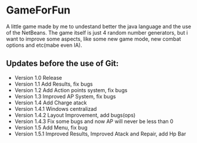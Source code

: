 # GameForFun
 A little game made by me to undestand better the java language and the use of the NetBeans. The game itself is just 4 random number generators, but i want to improve some aspects, like some new game mode, new combat options and etc(mabe even IA).

## Updates **before** the use of Git:
  * Version 1.0 Release
  * Version 1.1 Add Results, fix bugs
  * Version 1.2 Add Action points system, fix bugs
  * Version 1.3 Improved AP System, fix bugs
  * Version 1.4 Add Charge atack 
  * Version 1.4.1 Windows centralizad
  * Version 1.4.2 Layout Improvement, add bugs(ops)
  * Version 1.4.3 Fix some bugs and now AP will never be less than 0
  * Version 1.5 Add Menu, fix bug
  * Version 1.5.1 Improved Results, Improved Atack and Repair, add Hp Bar
